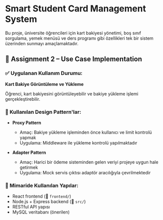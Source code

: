 # Smart Student Card Management System

Bu proje, üniversite öğrencileri için kart bakiyesi yönetimi, boş sınıf sorgulama, yemek menüsü ve ders programı gibi özellikleri tek bir sistem üzerinden sunmayı amaçlamaktadır.

## 📌 Assignment 2 – Use Case Implementation

### ✅ Uygulanan Kullanım Durumu:
**Kart Bakiye Görüntüleme ve Yükleme**

Öğrenci, kart bakiyesini görüntüleyebilir ve bakiye yükleme işlemi gerçekleştirebilir.

### 🔧 Kullanılan Design Pattern'lar:

- **Proxy Pattern**  
  - Amaç: Bakiye yükleme işleminden önce kullanıcı ve limit kontrolü yapmak  
  - Uygulama: Middleware ile yükleme kontrolü yapılmaktadır  

- **Adapter Pattern**  
  - Amaç: Harici bir ödeme sisteminden gelen veriyi projeye uygun hale getirmek  
  - Uygulama: Mock servis çıktısı adaptör aracılığıyla çevrilmektedir  

### 🧱 Mimaride Kullanılan Yapılar:
- React frontend (📁 `frontend/`)
- Node.js + Express backend (📁 `src/`)
- RESTful API yapısı
- MySQL veritabanı (önerilen)
